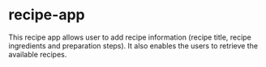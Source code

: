 # recipe-app
This recipe app allows user to add recipe information (recipe title, recipe ingredients and preparation steps). It also enables the users to retrieve the available recipes.
